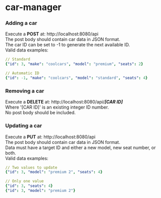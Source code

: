 # car-manager

### Adding a car
Execute a **POST** at: http://localhost:8080/api\
The post body should contain car data in JSON format.\
The car ID can be set to -1 to generate the next available ID.\
Valid data examples:
```yaml
// Standard
{"id": 3, "make": "coolcars", "model": "premium", "seats": 2}

// Automatic ID
{"id": -1, "make": "coolcars", "model": "standard", "seats": 4}
```

### Removing a car
Execute a **DELETE** at: http://localhost:8080/api/**_[CAR ID]_**\
Where '[CAR ID]' is an existing integer ID number.\
No post body should be included.

### Updating a car
Execute a **PUT** at: http://localhost:8080/api\
The post body should contain car data in JSON format.\
Data must have a target ID and either a new model, new seat number, or both.\
Valid data examples:
```yaml
// Two values to update
{"id": 3, "model": "premium 2", "seats": 4}

// Only one value
{"id": 3, "seats": 4}
{"id": 3, "model": "premium 2"}
```
